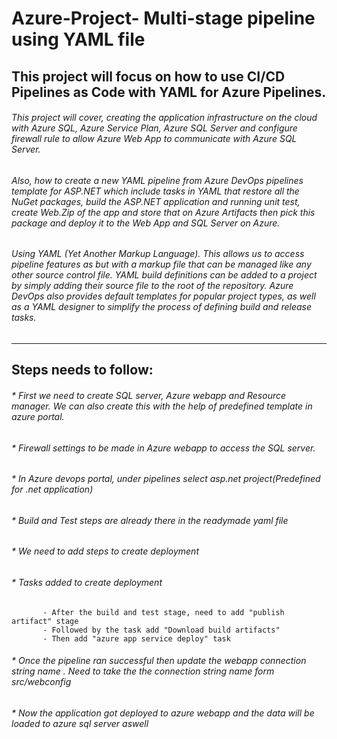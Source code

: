 # Azure-Project- Multi-stage pipeline using YAML file

## This project will focus on how to use CI/CD Pipelines as Code with YAML for Azure Pipelines. 

###### This project will cover, creating the application infrastructure on the cloud with Azure SQL, Azure Service Plan, Azure SQL Server and configure firewall rule to allow Azure Web App to communicate with Azure SQL Server.

###### Also, how to create a new YAML pipeline from Azure DevOps pipelines template for ASP.NET which include tasks in YAML that restore all the NuGet packages, build the ASP.NET application and running unit test, create Web.Zip of the app and store that on Azure Artifacts then pick this package and deploy it to the Web App and SQL Server on Azure.

###### Using YAML (Yet Another Markup Language). This allows us to access pipeline features as but with a markup file that can be managed like any other source control file. YAML build definitions can be added to a project by simply adding their source file to the root of the repository. Azure DevOps also provides default templates for popular project types, as well as a YAML designer to simplify the process of defining build and release tasks.

***************************************************************************************
## Steps needs to follow:

###### *  First we need to create SQL server, Azure webapp and Resource manager. We can also create this with the help of predefined template in azure portal.

###### *  Firewall settings to be made in Azure webapp to access the SQL server.

###### *  In Azure devops portal, under pipelines select asp.net project(Predefined for .net application)

###### *  Build and Test steps are already there in the readymade yaml file

###### *  We need to add steps to create deployment

###### *  Tasks added to create deployment
           - After the build and test stage, need to add "publish artifact" stage
           - Followed by the task add "Download build artifacts"
           - Then add "azure app service deploy" task
     
###### *  Once the pipeline ran successful then update the webapp connection string name . Need to take the the connection string name form src/webconfig

###### *  Now the application got deployed to azure webapp and the data will be loaded to azure sql server aswell
